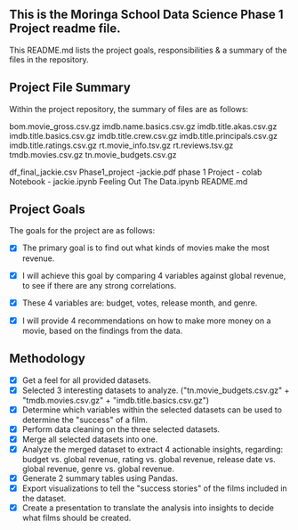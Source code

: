 ## This is the Moringa School Data Science Phase 1 Project readme file.
This README.md lists the project goals, responsibilities &  a summary of the files in the repository.

## Project File Summary
Within the project repository, the summary of files are as follows:

bom.movie_gross.csv.gz
imdb.name.basics.csv.gz
imdb.title.akas.csv.gz
imdb.title.basics.csv.gz
imdb.title.crew.csv.gz
imdb.title.principals.csv.gz
imdb.title.ratings.csv.gz
rt.movie_info.tsv.gz
rt.reviews.tsv.gz
tmdb.movies.csv.gz
tn.movie_budgets.csv.gz

df_final_jackie.csv
Phase1_project -jackie.pdf
phase 1 Project - colab Notebook - jackie.ipynb
Feeling Out The Data.ipynb
README.md

## Project Goals
The goals for the project are as follows:

   - [x] The primary goal is to find out what kinds of movies make the most revenue.
   - [x] I will achieve this goal by comparing 4 variables against global revenue, to see if there are any strong correlations.
   - [x] These 4 variables are: budget, votes, release month, and genre.
   - [x] I will provide 4 recommendations on how to make more money on a movie, based on the findings from the data.


## Methodology 
   - [x] Get a feel for all provided datasets.
   - [x] Selected 3 interesting datasets to analyze. ("tn.movie_budgets.csv.gz" + "tmdb.movies.csv.gz" + "imdb.title.basics.csv.gz")
   - [x] Determine which variables within the selected datasets can be used to determine the "success" of a film.
   - [x] Perform data cleaning on the three selected datasets.
   - [x] Merge all selected datasets into one.
   - [x] Analyze the merged dataset to extract 4 actionable insights, regarding: budget vs. global revenue, rating vs. global revenue, release date vs. global revenue, genre vs. global revenue.
   - [x] Generate 2 summary tables using Pandas.
   - [x] Export visualizations to tell the "success stories" of the films included in the dataset.
   - [x] Create a presentation to translate the analysis into insights to decide what films should be created.